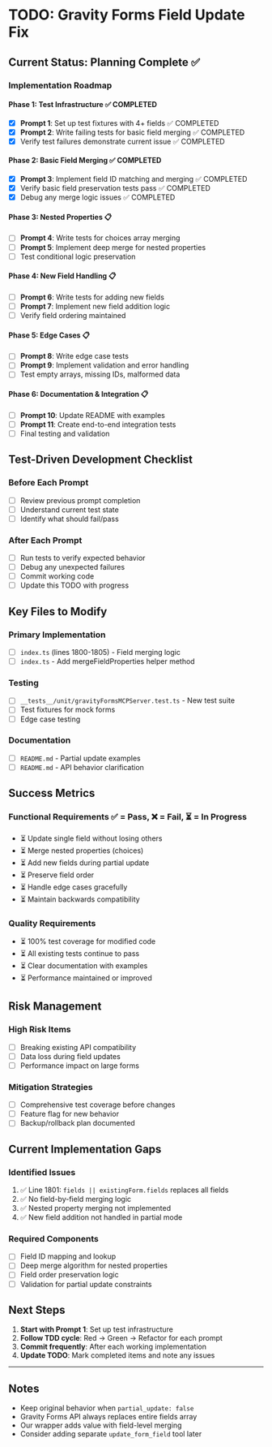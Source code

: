 # TODO: Gravity Forms Field Update Fix

## Current Status: Planning Complete ✅

### Implementation Roadmap

#### Phase 1: Test Infrastructure ✅ COMPLETED
- [x] **Prompt 1**: Set up test fixtures with 4+ fields ✅ COMPLETED
- [x] **Prompt 2**: Write failing tests for basic field merging ✅ COMPLETED
- [x] Verify test failures demonstrate current issue ✅ COMPLETED

#### Phase 2: Basic Field Merging ✅ COMPLETED
- [x] **Prompt 3**: Implement field ID matching and merging ✅ COMPLETED
- [x] Verify basic field preservation tests pass ✅ COMPLETED  
- [x] Debug any merge logic issues ✅ COMPLETED

#### Phase 3: Nested Properties 📋
- [ ] **Prompt 4**: Write tests for choices array merging
- [ ] **Prompt 5**: Implement deep merge for nested properties
- [ ] Test conditional logic preservation

#### Phase 4: New Field Handling 📋
- [ ] **Prompt 6**: Write tests for adding new fields
- [ ] **Prompt 7**: Implement new field addition logic
- [ ] Verify field ordering maintained

#### Phase 5: Edge Cases 📋
- [ ] **Prompt 8**: Write edge case tests
- [ ] **Prompt 9**: Implement validation and error handling
- [ ] Test empty arrays, missing IDs, malformed data

#### Phase 6: Documentation & Integration 📋
- [ ] **Prompt 10**: Update README with examples
- [ ] **Prompt 11**: Create end-to-end integration tests
- [ ] Final testing and validation

## Test-Driven Development Checklist

### Before Each Prompt
- [ ] Review previous prompt completion
- [ ] Understand current test state
- [ ] Identify what should fail/pass

### After Each Prompt
- [ ] Run tests to verify expected behavior
- [ ] Debug any unexpected failures
- [ ] Commit working code
- [ ] Update this TODO with progress

## Key Files to Modify

### Primary Implementation
- [ ] `index.ts` (lines 1800-1805) - Field merging logic
- [ ] `index.ts` - Add mergeFieldProperties helper method

### Testing
- [ ] `__tests__/unit/gravityFormsMCPServer.test.ts` - New test suite
- [ ] Test fixtures for mock forms
- [ ] Edge case testing

### Documentation
- [ ] `README.md` - Partial update examples
- [ ] `README.md` - API behavior clarification

## Success Metrics

### Functional Requirements ✅ = Pass, ❌ = Fail, ⏳ = In Progress

- ⏳ Update single field without losing others
- ⏳ Merge nested properties (choices)
- ⏳ Add new fields during partial update
- ⏳ Preserve field order
- ⏳ Handle edge cases gracefully
- ⏳ Maintain backwards compatibility

### Quality Requirements

- ⏳ 100% test coverage for modified code
- ⏳ All existing tests continue to pass
- ⏳ Clear documentation with examples
- ⏳ Performance maintained or improved

## Risk Management

### High Risk Items
- [ ] Breaking existing API compatibility
- [ ] Data loss during field updates
- [ ] Performance impact on large forms

### Mitigation Strategies
- [ ] Comprehensive test coverage before changes
- [ ] Feature flag for new behavior
- [ ] Backup/rollback plan documented

## Current Implementation Gaps

### Identified Issues
1. ✅ Line 1801: `fields || existingForm.fields` replaces all fields
2. ✅ No field-by-field merging logic
3. ✅ Nested property merging not implemented
4. ✅ New field addition not handled in partial mode

### Required Components
- [ ] Field ID mapping and lookup
- [ ] Deep merge algorithm for nested properties
- [ ] Field order preservation logic
- [ ] Validation for partial update constraints

## Next Steps

1. **Start with Prompt 1**: Set up test infrastructure
2. **Follow TDD cycle**: Red → Green → Refactor for each prompt
3. **Commit frequently**: After each working implementation
4. **Update TODO**: Mark completed items and note any issues

---

## Notes

- Keep original behavior when `partial_update: false`
- Gravity Forms API always replaces entire fields array
- Our wrapper adds value with field-level merging
- Consider adding separate `update_form_field` tool later